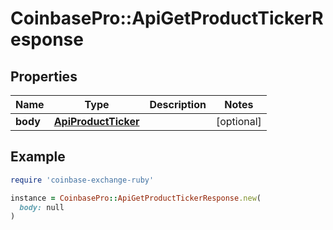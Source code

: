 # CoinbasePro::ApiGetProductTickerResponse

## Properties

| Name | Type | Description | Notes |
| ---- | ---- | ----------- | ----- |
| **body** | [**ApiProductTicker**](ApiProductTicker.md) |  | [optional] |

## Example

```ruby
require 'coinbase-exchange-ruby'

instance = CoinbasePro::ApiGetProductTickerResponse.new(
  body: null
)
```

